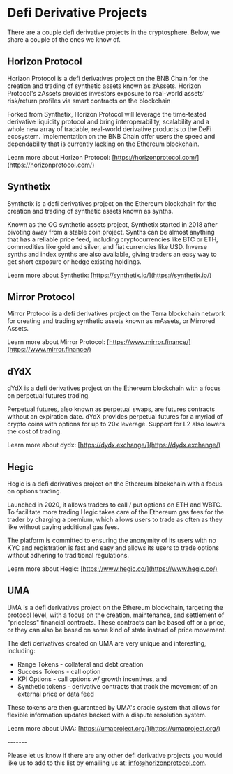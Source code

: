 # Defi Derivative Projects

There are a couple defi derivative projects in the cryptosphere. Below, we share a couple of the ones we know of.

## Horizon Protocol

Horizon Protocol is a defi derivatives project on the BNB Chain for the creation and trading of synthetic assets known as zAssets. Horizon Protocol's zAssets provides investors exposure to real-world assets' risk/return profiles via smart contracts on the blockchain

Forked from Synthetix, Horizon Protocol will leverage the time-tested derivative liquidity protocol and bring interoperability, scalability and a whole new array of tradable, real-world derivative products to the DeFi ecosystem. Implementation on the BNB Chain offer users the speed and dependability that is currently lacking on the Ethereum blockchain.

Learn more about Horizon Protocol: [https://horizonprotocol.com/](https://horizonprotocol.com/)

## Synthetix

Synthetix is a defi derivatives project on the Ethereum blockchain for the creation and trading of synthetic assets known as synths.

Known as the OG synthetic assets project, Synthetix started in 2018 after pivoting away from a stable coin project. Synths can be almost anything that has a reliable price feed, including cryptocurrencies like BTC or ETH, commodities like gold and silver, and fiat currencies like USD. Inverse synths and index synths are also available, giving traders an easy way to get short exposure or hedge existing holdings.

Learn more about Synthetix: [https://synthetix.io/](https://synthetix.io/)

## Mirror Protocol

Mirror Protocol is a defi derivatives project on the Terra blockchain network for creating and trading synthetic assets known as mAssets, or Mirrored Assets.

Learn more about Mirror Protocol: [https://www.mirror.finance/](https://www.mirror.finance/)

## dYdX

dYdX is a defi derivatives project on the Ethereum blockchain with a focus on perpetual futures trading.

Perpetual futures, also known as perpetual swaps, are futures contracts without an expiration date.  dYdX provides perpetual futures for a myriad of crypto coins with options for up to 20x leverage. Support for L2 also lowers the cost of trading.

Learn more about dydx: [https://dydx.exchange/](https://dydx.exchange/)

## Hegic

Hegic is a defi derivatives project on the Ethereum blockchain with a focus on options trading.

Launched in 2020, it allows traders to call / put options on ETH and WBTC. To facilitate more trading Hegic takes care of the Ethereum gas fees for the trader by charging a premium, which allows users to trade as often as they like without paying additional gas fees.

The platform is committed to ensuring the anonymity of its users with no KYC and registration is fast and easy and allows its users to trade options without adhering to traditional regulations.

Learn more about Hegic: [https://www.hegic.co/](https://www.hegic.co/)

## UMA

UMA is a defi derivatives project on the Ethereum blockchain, targeting the protocol level, with a focus on the creation, maintenance, and settlement of "priceless" financial contracts. These contracts can be based off or a price, or they can also be based on some kind of state instead of price movement.

The defi derivatives created on UMA are very unique and interesting, including:

* Range Tokens - collateral and debt creation
* Success Tokens - call option
* KPI Options - call options w/ growth incentives, and
* Synthetic tokens - derivative contracts that track the movement of an external price or data feed

These tokens are then guaranteed by UMA's oracle system that allows for flexible information updates backed with a dispute resolution system.

Learn more about UMA: [https://umaproject.org/](https://umaproject.org/)

\-------

Please let us know if there are any other defi derivative projects you would like us to add to this list by emailing us at: info@horizonprotocol.com.
